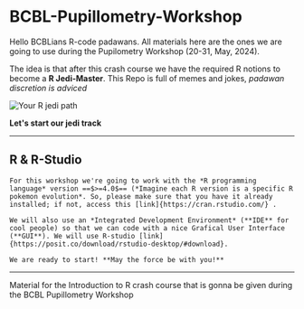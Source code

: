 # BCBL-Pupillometry-Workshop

Hello BCBLians R-code padawans. All materials here are the ones we are going to use during the Pupilometry Workshop (20-31, May, 2024).

The idea is that after this crash course we have the required R notions to become a **R Jedi-Master**. This Repo is full of memes and jokes, *padawan discretion is adviced*

![Your R jedi path](R_meme_0.jpg)

**Let's start our jedi track**

---

## R & R-Studio

	For this workshop we're going to work with the *R programming language* version ==$>=4.0$== (*Imagine each R version is a specific R pokemon evolution*. So, please make sure that you have it already installed; if not, access this [link]{https://cran.rstudio.com/} . 

	We will also use an *Integrated Development Environment* (**IDE** for cool people) so that we can code with a nice Grafical User Interface (**GUI**). We will use R-studio [link]{https://posit.co/download/rstudio-desktop/#download}.

	We are ready to start! **May the force be with you!**

---
 
Material for the Introduction to R crash course that is gonna be given during the BCBL Pupillometry Workshop
